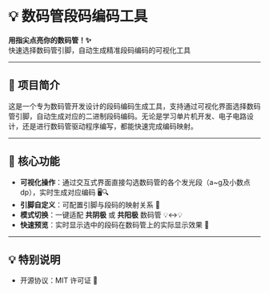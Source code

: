 ﻿# 💡 数码管段码编码工具  
**用指尖点亮你的数码管！✨**  
快速选择数码管引脚，自动生成精准段码编码的可视化工具  

---

## 📌 项目简介  
这是一个专为数码管开发设计的段码编码生成工具，支持通过可视化界面选择数码管引脚，自动生成对应的二进制段码编码。无论是学习单片机开发、电子电路设计，还是进行数码管驱动程序编写，都能快速完成编码映射。

---

## 🎯 核心功能  
- **可视化操作**：通过交互式界面直接勾选数码管的各个发光段（a~g及小数点dp），实时生成对应编码 🖥️🔍  
- **引脚自定义**：可配置引脚与段码的映射关系 🔧  
- **模式切换**：一键适配 **共阴极** 或 **共阳极** 数码管 💡↔️💡  
- **快速预览**：实时显示选中的段码在数码管上的实际显示效果 🌟  

---

## 💡 特别说明
- 开源协议：MIT 许可证 📄